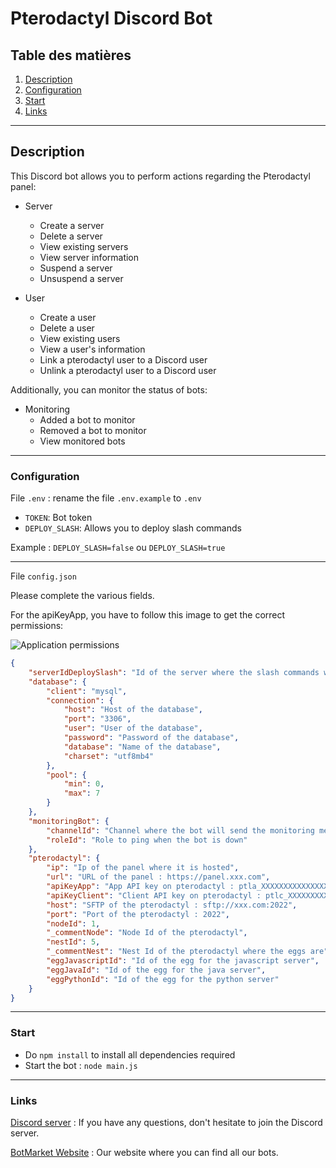 # Pterodactyl Discord Bot

## Table des matières

1. [Description](#Description)
2. [Configuration](#Configuration)
3. [Start](#Start)
4. [Links](#Links)

---
## Description

This Discord bot allows you to perform actions regarding the Pterodactyl panel:

- Server
    - Create a server
    - Delete a server
    - View existing servers
    - View server information
    - Suspend a server
    - Unsuspend a server


- User
    - Create a user
    - Delete a user
    - View existing users
    - View a user's information
    - Link a pterodactyl user to a Discord user
    - Unlink a pterodactyl user to a Discord user

Additionally, you can monitor the status of bots:
- Monitoring
    - Added a bot to monitor
    - Removed a bot to monitor
    - View monitored bots

---
### Configuration
File `.env` : rename the file `.env.example` to `.env`

- `TOKEN`: Bot token
- `DEPLOY_SLASH`: Allows you to deploy slash commands

Example : `DEPLOY_SLASH=false` ou `DEPLOY_SLASH=true`

---
File `config.json`

Please complete the various fields.

For the apiKeyApp, you have to follow this image to get the correct permissions:

![Application permissions](https://github.com/Kirit049-RW/pterodactyl-discord-bot/assets/78322918/8f5271bc-bddb-481a-b1b5-5587a449f4b4)

````json
{
    "serverIdDeploySlash": "Id of the server where the slash commands will be deployed",
    "database": {
        "client": "mysql",
        "connection": {
            "host": "Host of the database",
            "port": "3306",
            "user": "User of the database",
            "password": "Password of the database",
            "database": "Name of the database",
            "charset": "utf8mb4"
        },
        "pool": {
            "min": 0,
            "max": 7
        }
    },
    "monitoringBot": {
        "channelId": "Channel where the bot will send the monitoring messages of the status of the bot",
        "roleId": "Role to ping when the bot is down"
    },
    "pterodactyl": {
        "ip": "Ip of the panel where it is hosted",
        "url": "URL of the panel : https://panel.xxx.com",
        "apiKeyApp": "App API key on pterodactyl : ptla_XXXXXXXXXXXXXXXXXXXXXXXXXXXXXXX",
        "apiKeyClient": "Client API key on pterodactyl : ptlc_XXXXXXXXXXXXXXXXXXXXXXXX",
        "host": "SFTP of the pterodactyl : sftp://xxx.com:2022",
        "port": "Port of the pterodactyl : 2022",
        "nodeId": 1,
        "_commentNode": "Node Id of the pterodactyl",
        "nestId": 5,
        "_commentNest": "Nest Id of the pterodactyl where the eggs are",
        "eggJavascriptId": "Id of the egg for the javascript server",
        "eggJavaId": "Id of the egg for the java server",
        "eggPythonId": "Id of the egg for the python server"
    }
}
````
___
### Start

- Do `npm install` to install all dependencies required
- Start the bot : `node main.js`

---
### Links
[Discord server](https://discord.gg/Dwn5Nc6WgR) : If you have any questions, don't hesitate to join the Discord server.

[BotMarket Website](https://botmarket.ovh) : Our website where you can find all our bots.
